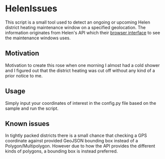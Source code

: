 # HelenIssues

This script is a small tool used to detect an ongoing or upcoming Helen district heating maintenance window on a specified geolocation. The information originates from Helen's API which their [browser interface](https://www.helen.fi/ajankohtaista/jakelukeskeytykset) to see the maintenance windows uses.

## Motivation

Motivation to create this rose when one morning I almost had a cold shower and I figured out that the district heating was cut off without any kind of a prior notice to me.

## Usage

Simply input your coordinates of interest in the config.py file based on the sample and run the script.

## Known issues

In tightly packed districts there is a small chance that checking a GPS coordinate against provided GeoJSON bounding box instead of a Polygon/Multipolygon. However due to how the API provides the different kinds of polygons, a bounding box is instead preferred.